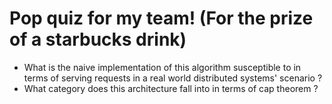 # Pop quiz for my team! (For the prize of a starbucks drink)- What is the naive implementation of this algorithm susceptible to in terms of serving requests in a real world    distributed systems' scenario ?- What category does this architecture fall into in terms of cap theorem ?